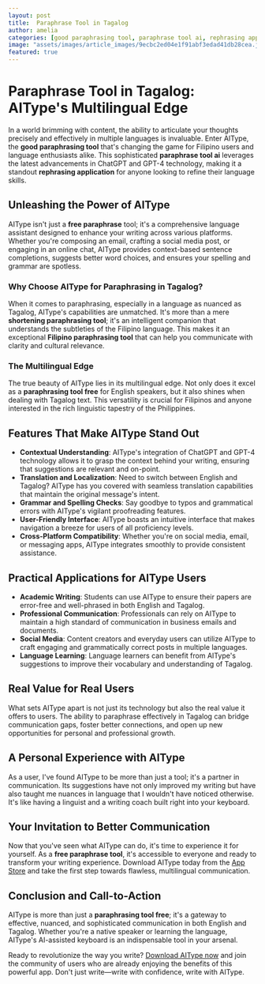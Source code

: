 ```yaml
---
layout: post
title:  Paraphrase Tool in Tagalog
author: amelia
categories: [good paraphrasing tool, paraphrase tool ai, rephrasing application, free paraphrase, shortening paraphrasing tool, filipino paraphrasing tool, paraphrasing tool free]
image: "assets/images/article_images/9ecbc2ed04e1f91abf3edad41db28cea.jpg"
featured: true
---
```


# Paraphrase Tool in Tagalog: AIType's Multilingual Edge

In a world brimming with content, the ability to articulate your thoughts precisely and effectively in multiple languages is invaluable. Enter AIType, the **good paraphrasing tool** that's changing the game for Filipino users and language enthusiasts alike. This sophisticated **paraphrase tool ai** leverages the latest advancements in ChatGPT and GPT-4 technology, making it a standout **rephrasing application** for anyone looking to refine their language skills.

## Unleashing the Power of AIType

AIType isn't just a **free paraphrase** tool; it's a comprehensive language assistant designed to enhance your writing across various platforms. Whether you're composing an email, crafting a social media post, or engaging in an online chat, AIType provides context-based sentence completions, suggests better word choices, and ensures your spelling and grammar are spotless.

### Why Choose AIType for Paraphrasing in Tagalog?

When it comes to paraphrasing, especially in a language as nuanced as Tagalog, AIType's capabilities are unmatched. It's more than a mere **shortening paraphrasing tool**; it's an intelligent companion that understands the subtleties of the Filipino language. This makes it an exceptional **Filipino paraphrasing tool** that can help you communicate with clarity and cultural relevance.

### The Multilingual Edge

The true beauty of AIType lies in its multilingual edge. Not only does it excel as a **paraphrasing tool free** for English speakers, but it also shines when dealing with Tagalog text. This versatility is crucial for Filipinos and anyone interested in the rich linguistic tapestry of the Philippines.

## Features That Make AIType Stand Out

- **Contextual Understanding**: AIType's integration of ChatGPT and GPT-4 technology allows it to grasp the context behind your writing, ensuring that suggestions are relevant and on-point.
- **Translation and Localization**: Need to switch between English and Tagalog? AIType has you covered with seamless translation capabilities that maintain the original message's intent.
- **Grammar and Spelling Checks**: Say goodbye to typos and grammatical errors with AIType's vigilant proofreading features.
- **User-Friendly Interface**: AIType boasts an intuitive interface that makes navigation a breeze for users of all proficiency levels.
- **Cross-Platform Compatibility**: Whether you're on social media, email, or messaging apps, AIType integrates smoothly to provide consistent assistance.

## Practical Applications for AIType Users

- **Academic Writing**: Students can use AIType to ensure their papers are error-free and well-phrased in both English and Tagalog.
- **Professional Communication**: Professionals can rely on AIType to maintain a high standard of communication in business emails and documents.
- **Social Media**: Content creators and everyday users can utilize AIType to craft engaging and grammatically correct posts in multiple languages.
- **Language Learning**: Language learners can benefit from AIType's suggestions to improve their vocabulary and understanding of Tagalog.

## Real Value for Real Users

What sets AIType apart is not just its technology but also the real value it offers to users. The ability to paraphrase effectively in Tagalog can bridge communication gaps, foster better connections, and open up new opportunities for personal and professional growth.

## A Personal Experience with AIType

As a user, I've found AIType to be more than just a tool; it's a partner in communication. Its suggestions have not only improved my writing but have also taught me nuances in language that I wouldn't have noticed otherwise. It's like having a linguist and a writing coach built right into your keyboard.

## Your Invitation to Better Communication

Now that you've seen what AIType can do, it's time to experience it for yourself. As a **free paraphrase tool**, it's accessible to everyone and ready to transform your writing experience. Download AIType today from the [App Store](https://apps.apple.com/us/app/aitype-grammar-check-keyboard/id6469163944) and take the first step towards flawless, multilingual communication.

## Conclusion and Call-to-Action

AIType is more than just a **paraphrasing tool free**; it's a gateway to effective, nuanced, and sophisticated communication in both English and Tagalog. Whether you're a native speaker or learning the language, AIType's AI-assisted keyboard is an indispensable tool in your arsenal.

Ready to revolutionize the way you write? [Download AIType now](https://apps.apple.com/us/app/aitype-grammar-check-keyboard/id6469163944) and join the community of users who are already enjoying the benefits of this powerful app. Don't just write—write with confidence, write with AIType.